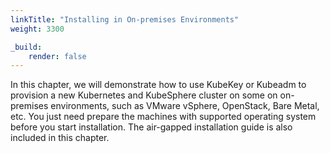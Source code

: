 ```yaml
---
linkTitle: "Installing in On-premises Environments"
weight: 3300

_build:
    render: false
---
```


In this chapter, we will demonstrate how to use KubeKey or Kubeadm to provision a new Kubernetes and KubeSphere cluster on some on on-premises environments, such as VMware vSphere, OpenStack, Bare Metal, etc. You just need prepare the machines with supported operating system before you start installation. The air-gapped installation guide is also included in this chapter.
